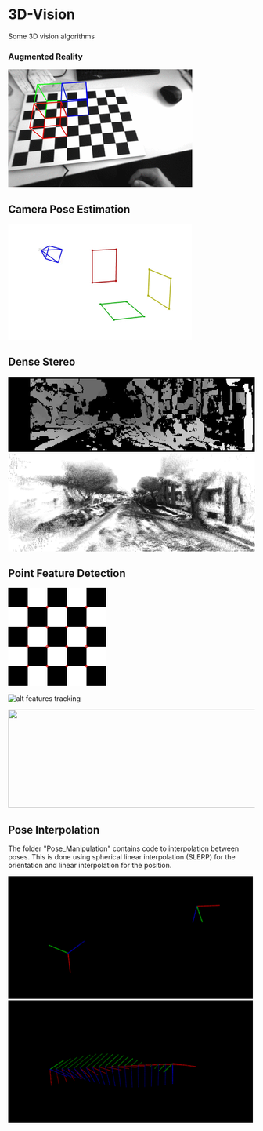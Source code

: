 # 3D-Vision

Some 3D vision algorithms


### Augmented Reality
![alt augmented reality](Augmented_Reality/augmented_cube.gif "Augmented Cube")

## Camera Pose Estimation
<img src="Pose_Estimation/camera_poses.gif" width="375" height="237">

## Dense Stereo
![alt dense stereo](Reconstruction/disparity.gif "Dense Stereo Disparity")
<img src="Reconstruction/dense_pointcloud.png" width="540" height="200">


## Point Feature Detection
<img src="Feature_Detectors/detected_harris_corners.png" width="200" height="200">

![alt features tracking](Feature_Detectors/tracked_features.gif "Tracked Features")

<img src="Feature_Detectors/sift_matches.png" width="540" height="200">

## Pose Interpolation
The folder "Pose_Manipulation" contains code to interpolation between poses. This is done using spherical linear interpolation (SLERP) for the orientation and linear interpolation for the position.

<img src="Pose_Manipulation/pose_interpolation.gif" width="500" height="250">

<img src="Pose_Manipulation/pose_interpolation.png" width="500" height="250">

